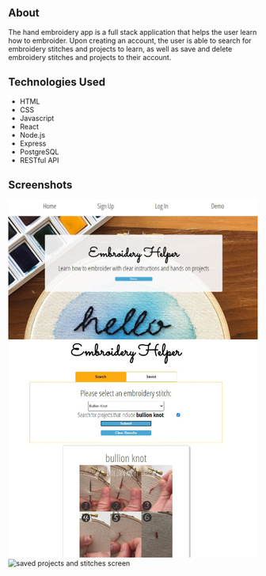 ## About
The hand embroidery app is a full stack application that helps the user learn how to embroider. Upon creating an account, the user is able to search for embroidery stitches and projects to learn, as well as save and delete embroidery stitches and projects to their account. 

## Technologies Used
* HTML
* CSS
* Javascript
* React 
* Node.js
* Express
* PostgreSQL
* RESTful API

## Screenshots

![ home screen](./src/img/home-screen.jpg)
![ search results screen](./src/img/search-results.jpg)
![ saved projects and stitches screen](./src/img/saved-projects-and-stitches)